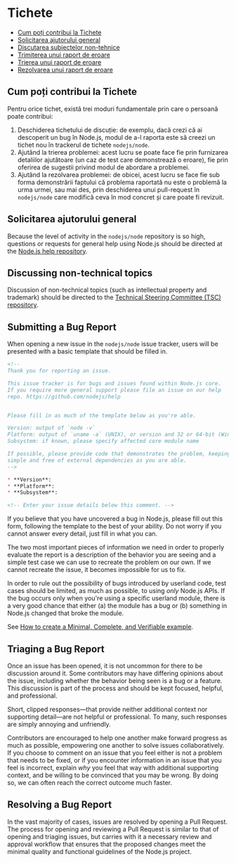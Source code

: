 # Tichete

* [Cum poți contribui la Tichete](#how-to-contribute-in-issues)
* [Solicitarea ajutorului general](#asking-for-general-help)
* [Discutarea subiectelor non-tehnice](#discussing-non-technical-topics)
* [Trimiterea unui raport de eroare](#submitting-a-bug-report)
* [Trierea unui raport de eroare](#triaging-a-bug-report)
* [Rezolvarea unui raport de eroare](#resolving-a-bug-report)

## Cum poți contribui la Tichete

Pentru orice tichet, există trei moduri fundamentale prin care o persoană poate contribui:

1. Deschiderea tichetului de discuție: de exemplu, dacă crezi că ai descoperit un bug în Node.js, modul de a-l raporta este să creezi un tichet nou în trackerul de tichete `nodejs/node`.
2. Ajutând la trierea problemei: acest lucru se poate face fie prin furnizarea detaliilor ajutătoare (un caz de test care demonstrează o eroare), fie prin oferirea de sugestii privind modul de abordare a problemei.
3. Ajutând la rezolvarea problemei: de obicei, acest lucru se face fie sub forma demonstrării faptului că problema raportată nu este o problemă la urma urmei, sau mai des, prin deschiderea unui pull-request în `nodejs/node` care modifică ceva în mod concret și care poate fi revizuit.

## Solicitarea ajutorului general

Because the level of activity in the `nodejs/node` repository is so high, questions or requests for general help using Node.js should be directed at the [Node.js help repository](https://github.com/nodejs/help/issues).

## Discussing non-technical topics

Discussion of non-technical topics (such as intellectual property and trademark) should be directed to the [Technical Steering Committee (TSC) repository](https://github.com/nodejs/TSC/issues).

## Submitting a Bug Report

When opening a new issue in the `nodejs/node` issue tracker, users will be presented with a basic template that should be filled in.

```markdown
<!--
Thank you for reporting an issue.

This issue tracker is for bugs and issues found within Node.js core.
If you require more general support please file an issue on our help
repo. https://github.com/nodejs/help


Please fill in as much of the template below as you're able.

Version: output of `node -v`
Platform: output of `uname -a` (UNIX), or version and 32 or 64-bit (Windows)
Subsystem: if known, please specify affected core module name

If possible, please provide code that demonstrates the problem, keeping it as
simple and free of external dependencies as you are able.
-->

* **Version**:
* **Platform**:
* **Subsystem**:

<!-- Enter your issue details below this comment. -->
```

If you believe that you have uncovered a bug in Node.js, please fill out this form, following the template to the best of your ability. Do not worry if you cannot answer every detail, just fill in what you can.

The two most important pieces of information we need in order to properly evaluate the report is a description of the behavior you are seeing and a simple test case we can use to recreate the problem on our own. If we cannot recreate the issue, it becomes impossible for us to fix.

In order to rule out the possibility of bugs introduced by userland code, test cases should be limited, as much as possible, to using *only* Node.js APIs. If the bug occurs only when you're using a specific userland module, there is a very good chance that either (a) the module has a bug or (b) something in Node.js changed that broke the module.

See [How to create a Minimal, Complete, and Verifiable example](https://stackoverflow.com/help/mcve).

## Triaging a Bug Report

Once an issue has been opened, it is not uncommon for there to be discussion around it. Some contributors may have differing opinions about the issue, including whether the behavior being seen is a bug or a feature. This discussion is part of the process and should be kept focused, helpful, and professional.

Short, clipped responses—that provide neither additional context nor supporting detail—are not helpful or professional. To many, such responses are simply annoying and unfriendly.

Contributors are encouraged to help one another make forward progress as much as possible, empowering one another to solve issues collaboratively. If you choose to comment on an issue that you feel either is not a problem that needs to be fixed, or if you encounter information in an issue that you feel is incorrect, explain *why* you feel that way with additional supporting context, and be willing to be convinced that you may be wrong. By doing so, we can often reach the correct outcome much faster.

## Resolving a Bug Report

In the vast majority of cases, issues are resolved by opening a Pull Request. The process for opening and reviewing a Pull Request is similar to that of opening and triaging issues, but carries with it a necessary review and approval workflow that ensures that the proposed changes meet the minimal quality and functional guidelines of the Node.js project.